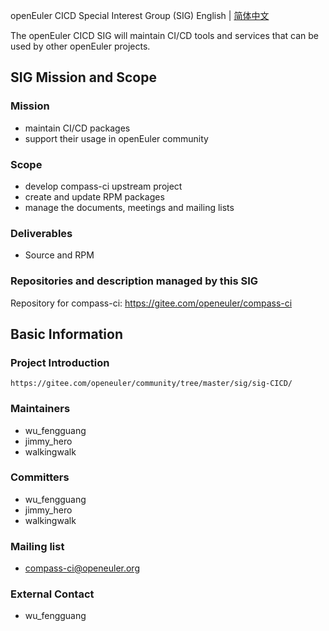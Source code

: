 openEuler CICD Special Interest Group (SIG)
English | [简体中文](./sig-CICD_cn.md)

The openEuler CICD SIG will maintain CI/CD tools and services that can be used
by other openEuler projects.

## SIG Mission and Scope

### Mission

- maintain CI/CD packages
- support their usage in openEuler community

### Scope

- develop compass-ci upstream project
- create and update RPM packages
- manage the documents, meetings and mailing lists

### Deliverables

- Source and RPM

### Repositories and description managed by this SIG

Repository for compass-ci: https://gitee.com/openeuler/compass-ci

## Basic Information

### Project Introduction
    https://gitee.com/openeuler/community/tree/master/sig/sig-CICD/

### Maintainers
- wu_fengguang
- jimmy_hero
- walkingwalk

### Committers
- wu_fengguang
- jimmy_hero
- walkingwalk

### Mailing list
- compass-ci@openeuler.org

### External Contact
- wu_fengguang
